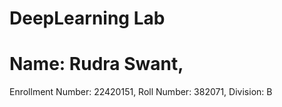# DeepLearning Lab
# Name: Rudra Swant,
Enrollment Number: 22420151,
Roll Number: 382071,
Division: B
